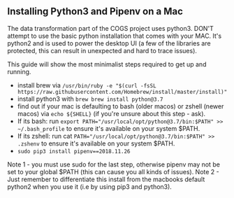 ## Installing Python3  and Pipenv on a Mac

The data transformation part of the COGS project uses python3.
DON'T attempt to use the basic python installation that comes with your MAC. It's python2 and is used to power the desktop UI (a few of the libraries are protected, this can result in unexpected and hard to trace issues).

This guide will show the most minimalist steps required to get up and running.

* install brew via `/usr/bin/ruby -e "$(curl -fsSL https://raw.githubusercontent.com/Homebrew/install/master/install)"`
* install python3 with `brew brew install python@3.7`
* find out if your mac is defaulting to bash (older macos) or zshell (newer macos) via `echo ${SHELL}` (if you're unsure about this step - ask).
* If its bash:  run `export PATH="/usr/local/opt/python@3.7/bin:$PATH" >> ~/.bash_profile` to ensure it's available on your system $PATH.
* If its zshell:  run cat `PATH="/usr/local/opt/python@3.7/bin:$PATH" >> .zshenv` to ensure it's available on your system $PATH.
* `sudo pip3 install pipenv==2018.11.26`

Note 1 - you must  use sudo for the last step, otherwise pipenv may not be set to your global $PATH (this can cause you all kinds of issues).
Note 2 - Just remember to differentiate this install from the macbooks default python2 when you use it (i.e by using pip3 and python3).
